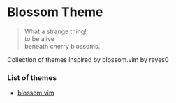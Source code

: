 # Blossom Theme

> What a strange thing!  
to be alive  
beneath cherry blossoms.

Collection of themes inspired by blossom.vim by rayes0

### List of themes

- [blossom.vim](https://github.com/blossom-theme/blossom.vim)

<br>

